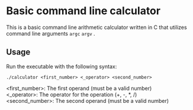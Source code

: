 # Basic command line calculator
This is a basic command line arithmetic calculator written in C that utilizes command line arguments `argc` `argv` .

## Usage
Run the executable with the following syntax:

  `./calculator <first_number> <_operator> <second_number>` 

<first_number>: The first operand (must be a valid number) <br>
<_operator>: The operator for the operation (+, -, *, /) <br>
<second_number>: The second operand (must be a valid number) <br>
